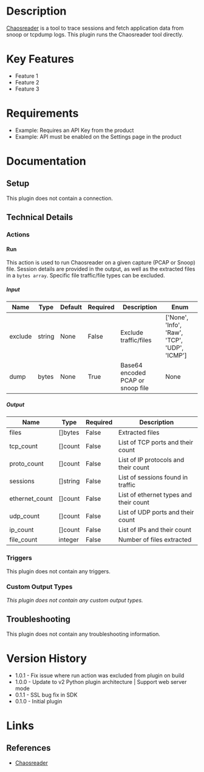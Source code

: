 # Description

[Chaosreader](http://chaosreader.sourceforge.net/) is a tool to trace sessions and fetch application data from snoop or tcpdump logs.
This plugin runs the Chaosreader tool directly.

# Key Features

* Feature 1
* Feature 2
* Feature 3

# Requirements

* Example: Requires an API Key from the product
* Example: API must be enabled on the Settings page in the product

# Documentation

## Setup

This plugin does not contain a connection.

## Technical Details

### Actions

#### Run

This action is used to run Chaosreader on a given capture (PCAP or Snoop) file.
Session details are provided in the output, as well as the extracted files in a `bytes array`.
Specific file traffic/file types can be excluded.

##### Input

|Name|Type|Default|Required|Description|Enum|
|----|----|-------|--------|-----------|----|
|exclude|string|None|False|Exclude traffic/files|['None', 'Info', 'Raw', 'TCP', 'UDP', 'ICMP']|
|dump|bytes|None|True|Base64 encoded PCAP or snoop file|None|

##### Output

|Name|Type|Required|Description|
|----|----|--------|-----------|
|files|[]bytes|False|Extracted files|
|tcp_count|[]count|False|List of TCP ports and their count|
|proto_count|[]count|False|List of IP protocols and their count|
|sessions|[]string|False|List of sessions found in traffic|
|ethernet_count|[]count|False|List of ethernet types and their count|
|udp_count|[]count|False|List of UDP ports and their count|
|ip_count|[]count|False|List of IPs and their count|
|file_count|integer|False|Number of files extracted|

### Triggers

This plugin does not contain any triggers.

### Custom Output Types

_This plugin does not contain any custom output types._

## Troubleshooting

This plugin does not contain any troubleshooting information.

# Version History

* 1.0.1 - Fix issue where run action was excluded from plugin on build
* 1.0.0 - Update to v2 Python plugin architecture | Support web server mode
* 0.1.1 - SSL bug fix in SDK
* 0.1.0 - Initial plugin

# Links

## References

* [Chaosreader](http://chaosreader.sourceforge.net/)


